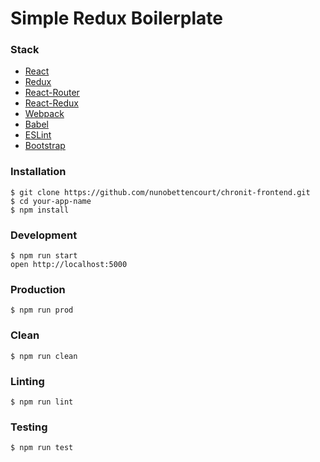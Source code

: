 Simple Redux Boilerplate
=====================

### Stack

* [React](https://github.com/facebook/react)
* [Redux](https://github.com/rackt/redux)
* [React-Router](https://github.com/rackt/react-router)
* [React-Redux](https://github.com/reactjs/react-redux)
* [Webpack](https://github.com/webpack/webpack)
* [Babel](https://github.com/babel/babel)
* [ESLint](http://eslint.org/)
* [Bootstrap](http://getbootstrap.com/)


### Installation

```
$ git clone https://github.com/nunobettencourt/chronit-frontend.git
$ cd your-app-name
$ npm install
```

### Development

```
$ npm run start
open http://localhost:5000
```

### Production

```
$ npm run prod
```

### Clean

```
$ npm run clean
```

### Linting

```
$ npm run lint
```

### Testing

```
$ npm run test
```
